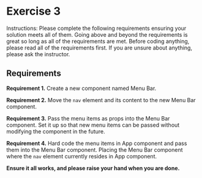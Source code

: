 # Exercise 3

Instructions: Please complete the following requirements ensuring your solution meets all of them. Going above and beyond the requirements is great so long as all of the requirements are met. Before coding anything, please read all of the requirements first. If you are unsure about anything, please ask the instructor.

## Requirements

**Requirement 1.** Create a new component named Menu Bar.

**Requirement 2.** Move the `nav` element and its content to the new Menu Bar component.

**Requirement 3.** Pass the menu items as props into the Menu Bar component. Set it up so that new menu items can be passed without modifying the component in the future.

**Requirement 4.** Hard code the menu items in App component and pass them into the Menu Bar component. Placing the Menu Bar component where the `nav` element currently resides in App component.

**Ensure it all works, and please raise your hand when you are done.**